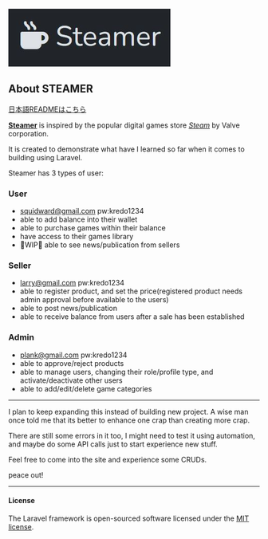 ![alt text](https://raw.githubusercontent.com/Bregas-git/steamer/refs/heads/master/public/images/steamer.JPG "steamer logo")

## About STEAMER

[日本語READMEはこちら](https://github.com/Bregas-git/steamer/blob/78f7b12940dae87cbe3fc9ca0424a29056453c3d/README-jp.md)

**[Steamer](https://bre-portfolio.fun)** is inspired by the popular digital games store _[Steam](https://store.steampowered.com/)_ by Valve corporation.

It is created to demonstrate what have I learned so far when it comes to building using Laravel.

Steamer has 3 types of user:

### User
- squidward@gmail.com pw:kredo1234
- able to add balance into their wallet
- able to purchase games within their balance
- have access to their games library
- 🚧WIP🚧 able to see news/publication from sellers


### Seller
- larry@gmail.com pw:kredo1234
- able to register product, and set the price(registered product needs admin approval before available to the users)
- able to post news/publication
- able to receive balance from users after a sale has been established

### Admin
- plank@gmail.com pw:kredo1234
- able to approve/reject products
- able to manage users, changing their role/profile type, and activate/deactivate other users
- able to add/edit/delete game categories

---

I plan to keep expanding this instead of building new project. A wise man once told me that its better to enhance one crap than creating more crap.

There are still some errors in it too, I might need to test it using automation, and maybe do some API calls just to start experience new stuff.

Feel free to come into the site and experience some CRUDs.

peace out!

---

#### License
The Laravel framework is open-sourced software licensed under the [MIT license](https://opensource.org/licenses/MIT).

